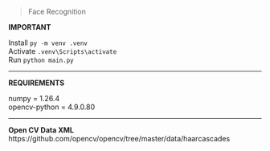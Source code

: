 > Face Recognition

<b>IMPORTANT</b>

Install `py -m venv .venv` <br>
Activate `.venv\Scripts\activate`<br>
Run `python main.py`<br>

<hr>
<b>REQUIREMENTS</b>

numpy = 1.26.4<br>
opencv-python = 4.9.0.80<br>
<hr>
<b>Open CV Data XML</b><br>
<quote>https://github.com/opencv/opencv/tree/master/data/haarcascades</quote>

